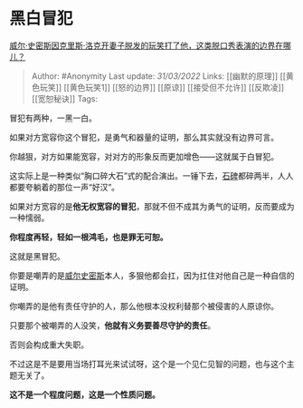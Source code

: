 # 黑白冒犯
[威尔·史密斯因克里斯·洛克开妻子脱发的玩笑打了他，这类脱口秀表演的边界在哪儿？](https://www.zhihu.com/question/524563289/answer/2412210158)

> Author: #Anonymity 
Last update: *31/03/2022* 
Links: [[幽默的原理]] [[黄色玩笑]] [[黄色玩笑1]] [[怒的边界]]  [[原谅]] [[接受但不允许]] [[反欺凌]] [[宽恕秘诀]]
Tags: 

冒犯有两种，一黑一白。

如果对方宽容你这个冒犯，是勇气和器量的证明，那么其实就没有边界可言。

你越狠，对方如果能宽容，对对方的形象反而更加增色——这就属于白冒犯。

这实际上是一种类似“胸口碎大石”式的配合演出。一锤下去，[石碑](https://www.zhihu.com/search?q=%E7%9F%B3%E7%A2%91&search_source=Entity&hybrid_search_source=Entity&hybrid_search_extra=%7B%22sourceType%22%3A%22answer%22%2C%22sourceId%22%3A2412210158%7D)都碎两半，人人都要夸躺着的那位一声“好汉”。

  

如果对方宽容的是**他无权宽容的冒犯**，那就不但不成其为勇气的证明，反而要成为一种懦弱。

**你程度再轻，轻如一根鸿毛，也是罪无可恕。**

这就是黑冒犯。

  

你要是嘲弄的是[威尔史密斯](https://www.zhihu.com/search?q=%E5%A8%81%E5%B0%94%E5%8F%B2%E5%AF%86%E6%96%AF&search_source=Entity&hybrid_search_source=Entity&hybrid_search_extra=%7B%22sourceType%22%3A%22answer%22%2C%22sourceId%22%3A2412210158%7D)本人，多狠他都会扛，因为扛住对他自己是一种自信的证明。

你嘲弄的是他有责任守护的人，那么他根本没权利替那个被侵害的人原谅你。

只要那个被嘲弄的人没笑，**他就有义务要善尽守护的责任**。

否则会构成重大失职。

不过这是不是要用当场打耳光来试试呀，这个是一个见仁见智的问题，也与这个主题无关了。

  

**这不是一个程度问题，这是一个性质问题。**

  
